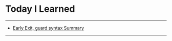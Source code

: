 # Today I Learned

---

- [Early Exit, guard syntax Summary](https://vincentgeranium.github.io/ios,/swift/2020/04/19/basicSyntax-1.html)

---

